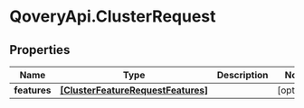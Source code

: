 # QoveryApi.ClusterRequest

## Properties

Name | Type | Description | Notes
------------ | ------------- | ------------- | -------------
**features** | [**[ClusterFeatureRequestFeatures]**](ClusterFeatureRequestFeatures.md) |  | [optional] 


